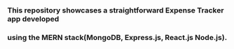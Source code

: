 ### This repository showcases a straightforward Expense Tracker app developed 
 ### using the MERN stack(MongoDB, Express.js, React.js Node.js).
